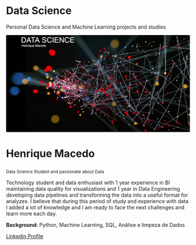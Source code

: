 # **Data Science**
Personal Data Science and Machine Learning projects and studies

<p align="center">
  <img src="background_linkedin.jpg" >
</p>

# Henrique Macedo
<sub>Data Science Studant and passionate about Data</sub>

Technology student and data enthusiast with 1 year experience in BI
maintaining data quality for visualizations and 1 year in Data Engineering
developing data pipelines and transforming the data into a useful format for
analyzes. I believe that during this period of study and experience with data
I added a lot of knowledge and I am ready to face the next challenges and
learn more each day.

**Background:** Python, Machine Learning, SQL, Análise e limpeza de Dados

[Linkedin Profile](https://www.linkedin.com/in/henrique-macedo-08469a150/)



